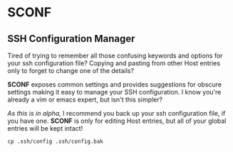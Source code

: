 SCONF
=====

## SSH Configuration Manager
Tired of trying to remember all those confusing keywords and options for your ssh configuration file? 
Copying and pasting from other Host entries only to forget to change one of the details?

**SCONF** exposes common settings and provides suggestions for obscure settings making it easy to manage your SSH configuration.
I know you're already a vim or emacs expert, but isn't this simpler?

*As this is in alpha,* I recommend you back up your ssh configuration file, if you have one. **SCONF** is only for editing Host entries, but all of your global entries will be kept intact!

`cp .ssh/config .ssh/config.bak`

